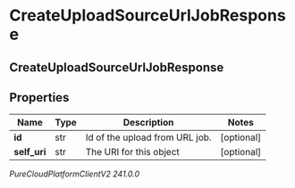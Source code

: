 # CreateUploadSourceUrlJobResponse

## CreateUploadSourceUrlJobResponse

## Properties

|Name | Type | Description | Notes|
|------------ | ------------- | ------------- | -------------|
| **id** | str | Id of the upload from URL job. | [optional] |
| **self_uri** | str | The URI for this object | [optional] |



_PureCloudPlatformClientV2 241.0.0_
